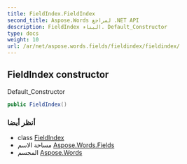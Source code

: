 ```yaml
---
title: FieldIndex.FieldIndex
second_title: Aspose.Words لمراجع .NET API
description: FieldIndex البناء. Default_Constructor
type: docs
weight: 10
url: /ar/net/aspose.words.fields/fieldindex/fieldindex/
---
```

## FieldIndex constructor

Default_Constructor

```csharp
public FieldIndex()
```

### أنظر أيضا

* class [FieldIndex](../)
* مساحة الاسم [Aspose.Words.Fields](../../fieldindex/)
* المجسم [Aspose.Words](../../../)


